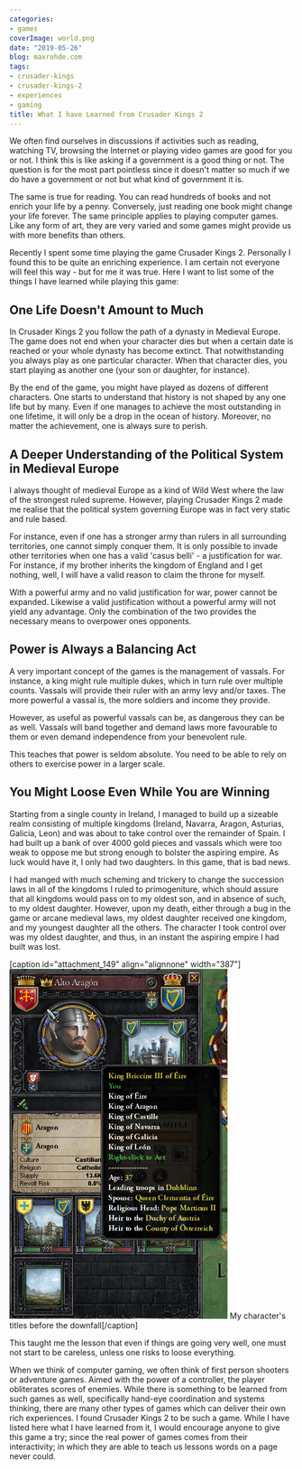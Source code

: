```yaml
---
categories:
- games
coverImage: world.png
date: "2019-05-26"
blog: maxrohde.com
tags:
- crusader-kings
- crusader-kings-2
- experiences
- gaming
title: What I have Learned from Crusader Kings 2
---
```


We often find ourselves in discussions if activities such as reading, watching TV, browsing the Internet or playing video games are good for you or not. I think this is like asking if a government is a good thing or not. The question is for the most part pointless since it doesn't matter so much if we do have a government or not but what kind of government it is.

The same is true for reading. You can read hundreds of books and not enrich your life by a penny. Conversely, just reading one book might change your life forever. The same principle applies to playing computer games. Like any form of art, they are very varied and some games might provide us with more benefits than others.

Recently I spent some time playing the game Crusader Kings 2. Personally I found this to be quite an enriching experience. I am certain not everyone will feel this way - but for me it was true. Here I want to list some of the things I have learned while playing this game:

## One Life Doesn't Amount to Much

In Crusader Kings 2 you follow the path of a dynasty in Medieval Europe. The game does not end when your character dies but when a certain date is reached or your whole dynasty has become extinct. That notwithstanding you always play as one particular character. When that character dies, you start playing as another one (your son or daughter, for instance).

By the end of the game, you might have played as dozens of different characters. One starts to understand that history is not shaped by any one life but by many. Even if one manages to achieve the most outstanding in one lifetime, it will only be a drop in the ocean of history. Moreover, no matter the achievement, one is always sure to perish.

## A Deeper Understanding of the Political System in Medieval Europe

I always thought of medieval Europe as a kind of Wild West where the law of the strongest ruled supreme. However, playing Crusader Kings 2 made me realise that the political system governing Europe was in fact very static and rule based.

For instance, even if one has a stronger army than rulers in all surrounding territories, one cannot simply conquer them. It is only possible to invade other territories when one has a valid 'casus belli' - a justification for war. For instance, if my brother inherits the kingdom of England and I get nothing, well, I will have a valid reason to claim the throne for myself.

With a powerful army and no valid justification for war, power cannot be expanded. Likewise a valid justification without a powerful army will not yield any advantage. Only the combination of the two provides the necessary means to overpower ones opponents.

## Power is Always a Balancing Act

A very important concept of the games is the management of vassals. For instance, a king might rule multiple dukes, which in turn rule over multiple counts. Vassals will provide their ruler with an army levy and/or taxes. The more powerful a vassal is, the more soldiers and income they provide.

However, as useful as powerful vassals can be, as dangerous they can be as well. Vassals will band together and demand laws more favourable to them or even demand independence from your benevolent rule.

This teaches that power is seldom absolute. You need to be able to rely on others to exercise power in a larger scale.

## You Might Loose Even While You are Winning

Starting from a single county in Ireland, I managed to build up a sizeable realm consisting of multiple kingdoms (Ireland, Navarra, Aragon, Asturias, Galicia, Leon) and was about to take control over the remainder of Spain. I had built up a bank of over 4000 gold pieces and vassals which were too weak to oppose me but strong enough to bolster the aspiring empire. As luck would have it, I only had two daughters. In this game, that is bad news.

I had manged with much scheming and trickery to change the succession laws in all of the kingdoms I ruled to primogeniture, which should assure that all kingdoms would pass on to my oldest son, and in absence of such, to my oldest daughter. However, upon my death, either through a bug in the game or arcane medieval laws, my oldest daughter received one kingdom, and my youngest daughter all the others. The character I took control over was my oldest daughter, and thus, in an instant the aspiring empire I had built was lost.

\[caption id="attachment_149" align="alignnone" width="387"\]![before the downfall](images/before-the-downfall.png) My character's titles before the downfall\[/caption\]

This taught me the lesson that even if things are going very well, one must not start to be careless, unless one risks to loose everything.

When we think of computer gaming, we often think of first person shooters or adventure games. Aimed with the power of a controller, the player obliterates scores of enemies. While there is something to be learned from such games as well, specifically hand-eye coordination and systems thinking, there are many other types of games which can deliver their own rich experiences. I found Crusader Kings 2 to be such a game. While I have listed here what I have learned from it, I would encourage anyone to give this game a try; since the real power of games comes from their interactivity; in which they are able to teach us lessons words on a page never could.